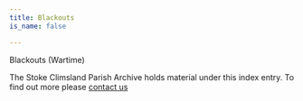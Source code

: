 ```yaml
---
title: Blackouts
is_name: false

---
```


Blackouts (Wartime)


The Stoke Climsland Parish Archive holds material under this index entry. To find out more please [contact us](/contact/)

